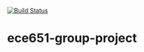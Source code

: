 [![Build Status](https://dev.azure.com/Akumasamuel1/ProjectHMS/_apis/build/status/ece651-group-project/ece651-group-project%20CI?branchName=master)](https://dev.azure.com/Akumasamuel1/ProjectHMS/_build/latest?definitionId=3&branchName=master)
# ece651-group-project
